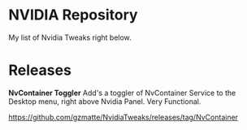 # NVIDIA Repository
My list of Nvidia Tweaks right below.

# Releases
**NvContainer Toggler**
Add's a toggler of NvContainer Service to the Desktop menu, right above Nvidia Panel. Very Functional.

https://github.com/gzmatte/NvidiaTweaks/releases/tag/NvContainer

#
